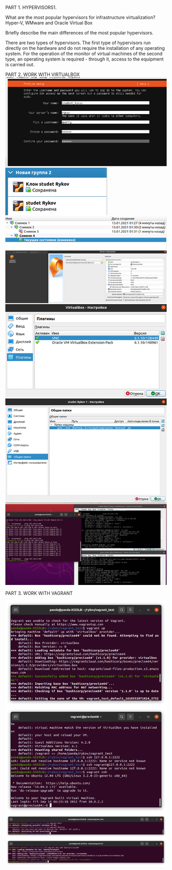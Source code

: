 PART 1. HYPERVISORS1.

 What are the most popular hypervisors for infrastructure virtualization?
  Hyper-V, WMware and Oracle Virtual Box
  
 Briefly describe the main differences of the most popular hypervisors.
 
  There are two types of hypervisors. The first type of hypervisors run directly on the hardware and do not require the installation of any operating system. For the operation of the monitor of virtual machines of the second type, an operating system is required - through it, access to the equipment is carried out.
 
 PART 2. WORK WITH VIRTUALBOX
 ![alt text](https://github.com/cawa21/DevOps_online_kharkiv_2020Q42021Q1/blob/main/m2/task2.1/image/1.png)
![alt text](https://github.com/cawa21/DevOps_online_kharkiv_2020Q42021Q1/blob/main/m2/task2.1/image/2.png)
![alt text](https://github.com/cawa21/DevOps_online_kharkiv_2020Q42021Q1/blob/main/m2/task2.1/image/3.png)
![alt text](https://github.com/cawa21/DevOps_online_kharkiv_2020Q42021Q1/blob/main/m2/task2.1/image/4.png)
![alt text](https://github.com/cawa21/DevOps_online_kharkiv_2020Q42021Q1/blob/main/m2/task2.1/image/5.png)
![alt text](https://github.com/cawa21/DevOps_online_kharkiv_2020Q42021Q1/blob/main/m2/task2.1/image/6.png) 
![alt text](https://github.com/cawa21/DevOps_online_kharkiv_2020Q42021Q1/blob/main/m2/task2.1/image/7.png)

 
PART 3. WORK WITH VAGRANT

![alt text](https://github.com/cawa21/DevOps_online_kharkiv_2020Q42021Q1/blob/main/m2/task2.1/image/9.png)
![alt text](https://github.com/cawa21/DevOps_online_kharkiv_2020Q42021Q1/blob/main/m2/task2.1/image/10.png)
![alt text](https://github.com/cawa21/DevOps_online_kharkiv_2020Q42021Q1/blob/main/m2/task2.1/image/11.png)
![alt text](https://github.com/cawa21/DevOps_online_kharkiv_2020Q42021Q1/blob/main/m2/task2.1/image/12.png)
 

